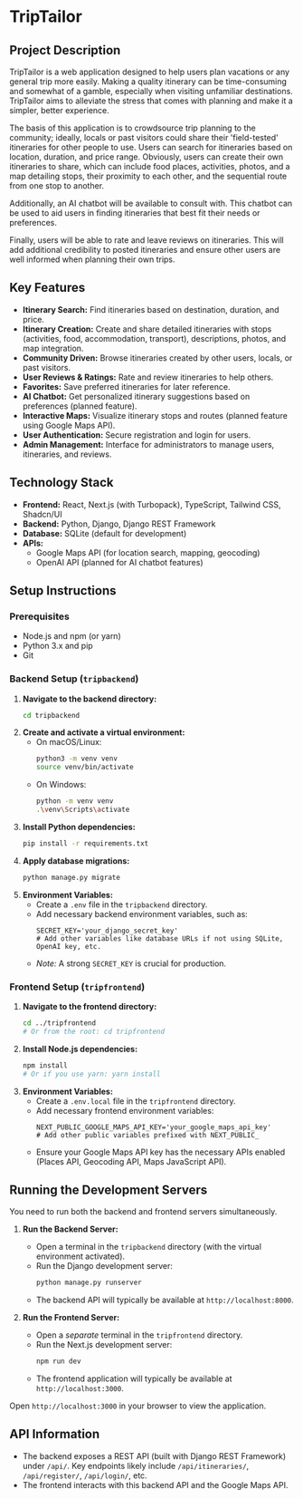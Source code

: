 # TripTailor

## Project Description

TripTailor is a web application designed to help users plan vacations or any general trip more easily. Making a quality itinerary can be time-consuming and somewhat of a gamble, especially when visiting unfamiliar destinations. TripTailor aims to alleviate the stress that comes with planning and make it a simpler, better experience.

The basis of this application is to crowdsource trip planning to the community; ideally, locals or past visitors could share their 'field-tested' itineraries for other people to use. Users can search for itineraries based on location, duration, and price range. Obviously, users can create their own itineraries to share, which can include food places, activities, photos, and a map detailing stops, their proximity to each other, and the sequential route from one stop to another.

Additionally, an AI chatbot will be available to consult with. This chatbot can be used to aid users in finding itineraries that best fit their needs or preferences.

Finally, users will be able to rate and leave reviews on itineraries. This will add additional credibility to posted itineraries and ensure other users are well informed when planning their own trips.

## Key Features

*   **Itinerary Search:** Find itineraries based on destination, duration, and price.
*   **Itinerary Creation:** Create and share detailed itineraries with stops (activities, food, accommodation, transport), descriptions, photos, and map integration.
*   **Community Driven:** Browse itineraries created by other users, locals, or past visitors.
*   **User Reviews & Ratings:** Rate and review itineraries to help others.
*   **Favorites:** Save preferred itineraries for later reference.
*   **AI Chatbot:** Get personalized itinerary suggestions based on preferences (planned feature).
*   **Interactive Maps:** Visualize itinerary stops and routes (planned feature using Google Maps API).
*   **User Authentication:** Secure registration and login for users.
*   **Admin Management:** Interface for administrators to manage users, itineraries, and reviews.

## Technology Stack

*   **Frontend:** React, Next.js (with Turbopack), TypeScript, Tailwind CSS, Shadcn/UI
*   **Backend:** Python, Django, Django REST Framework
*   **Database:** SQLite (default for development)
*   **APIs:**
    *   Google Maps API (for location search, mapping, geocoding)
    *   OpenAI API (planned for AI chatbot features)

## Setup Instructions

### Prerequisites

*   Node.js and npm (or yarn)
*   Python 3.x and pip
*   Git

### Backend Setup (`tripbackend`)

1.  **Navigate to the backend directory:**
    ```bash
    cd tripbackend
    ```
2.  **Create and activate a virtual environment:**
    *   On macOS/Linux:
        ```bash
        python3 -m venv venv
        source venv/bin/activate
        ```
    *   On Windows:
        ```bash
        python -m venv venv
        .\venv\Scripts\activate
        ```
3.  **Install Python dependencies:**
    ```bash
    pip install -r requirements.txt
    ```
4.  **Apply database migrations:**
    ```bash
    python manage.py migrate
    ```
5.  **Environment Variables:**
    *   Create a `.env` file in the `tripbackend` directory.
    *   Add necessary backend environment variables, such as:
        ```env
        SECRET_KEY='your_django_secret_key'
        # Add other variables like database URLs if not using SQLite, OpenAI key, etc.
        ```
    *   *Note:* A strong `SECRET_KEY` is crucial for production.

### Frontend Setup (`tripfrontend`)

1.  **Navigate to the frontend directory:**
    ```bash
    cd ../tripfrontend
    # Or from the root: cd tripfrontend
    ```
2.  **Install Node.js dependencies:**
    ```bash
    npm install
    # Or if you use yarn: yarn install
    ```
3.  **Environment Variables:**
    *   Create a `.env.local` file in the `tripfrontend` directory.
    *   Add necessary frontend environment variables:
        ```env
        NEXT_PUBLIC_GOOGLE_MAPS_API_KEY='your_google_maps_api_key'
        # Add other public variables prefixed with NEXT_PUBLIC_
        ```
    *   Ensure your Google Maps API key has the necessary APIs enabled (Places API, Geocoding API, Maps JavaScript API).

## Running the Development Servers

You need to run both the backend and frontend servers simultaneously.

1.  **Run the Backend Server:**
    *   Open a terminal in the `tripbackend` directory (with the virtual environment activated).
    *   Run the Django development server:
        ```bash
        python manage.py runserver
        ```
    *   The backend API will typically be available at `http://localhost:8000`.

2.  **Run the Frontend Server:**
    *   Open a *separate* terminal in the `tripfrontend` directory.
    *   Run the Next.js development server:
        ```bash
        npm run dev
        ```
    *   The frontend application will typically be available at `http://localhost:3000`.

Open `http://localhost:3000` in your browser to view the application.

## API Information

*   The backend exposes a REST API (built with Django REST Framework) under `/api/`. Key endpoints likely include `/api/itineraries/`, `/api/register/`, `/api/login/`, etc.
*   The frontend interacts with this backend API and the Google Maps API.